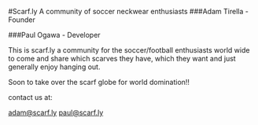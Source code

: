 #Scarf.ly
A community of soccer neckwear enthusiasts
###Adam Tirella - Founder

###Paul Ogawa - Developer


This is scarf.ly a community for the soccer/football enthusiasts world wide to come and share which scarves they have, which they want and just generally enjoy hanging out. 

Soon to take over the scarf globe for world domination!!


contact us at:

adam@scarf.ly
paul@scarf.ly
